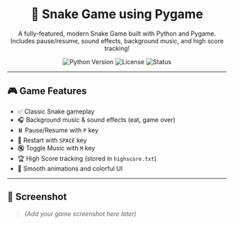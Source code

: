 <h1 align="center">🐍 Snake Game using Pygame</h1>

<p align="center">
  A fully-featured, modern Snake Game built with Python and Pygame.  
  Includes pause/resume, sound effects, background music, and high score tracking!
</p>

<p align="center">
  <img src="https://img.shields.io/badge/python-3.10-blue.svg" alt="Python Version">
  <img src="https://img.shields.io/badge/license-MIT-green.svg" alt="License">
  <img src="https://img.shields.io/badge/status-Active-brightgreen" alt="Status">
</p>

---

## 🎮 Game Features

- ✅ Classic Snake gameplay
- 🎧 Background music & sound effects (eat, game over)
- ⏸️ Pause/Resume with `P` key
- 🔁 Restart with `SPACE` key
- 🔇 Toggle Music with `M` key
- 🏆 High Score tracking (stored in `highscore.txt`)
- 🌈 Smooth animations and colorful UI

---

## 📸 Screenshot

> *(Add your game screenshot here later)*

